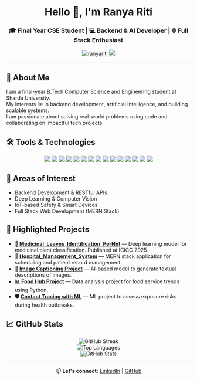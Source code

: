 <h1 align="center">Hello 👋, I'm Ranya Riti</h1>
<h3 align="center">🎓 Final Year CSE Student | 💻 Backend & AI Developer | 🌐 Full Stack Enthusiast</h3>

<p align="center">
  <a href="https://github.com/ranyariti">
    <img src="https://komarev.com/ghpvc/?username=ranyariti&label=Profile+Views&color=blueviolet&style=flat-square" alt="ranyariti" />
  </a>
  <a href="https://linkedin.com/in/ranyariti">
    <img src="https://img.shields.io/badge/LinkedIn-Ranya%20Riti-blue?style=flat-square&logo=linkedin" />
  </a>
</p>

<hr>

<h2>🧾 About Me</h2>
<p>
  I am a final-year B.Tech Computer Science and Engineering student at Sharda University.<br>
  My interests lie in backend development, artificial intelligence, and building scalable systems.<br>
  I am passionate about solving real-world problems using code and collaborating on impactful tech projects.
</p>
<h2>🛠️ Tools & Technologies</h2>

<p align="center">
  <img src="https://img.shields.io/badge/Python-3776AB?style=for-the-badge&logo=python&logoColor=white" />
  <img src="https://img.shields.io/badge/Java-007396?style=for-the-badge&logo=java&logoColor=white" />
  <img src="https://img.shields.io/badge/JavaScript-F7DF1E?style=for-the-badge&logo=javascript&logoColor=black" />
  <img src="https://img.shields.io/badge/C++-00599C?style=for-the-badge&logo=c%2B%2B&logoColor=white" />
  <img src="https://img.shields.io/badge/Node.js-339933?style=for-the-badge&logo=node.js&logoColor=white" />
  <img src="https://img.shields.io/badge/Express.js-000000?style=for-the-badge&logo=express&logoColor=white" />
  <img src="https://img.shields.io/badge/React-61DAFB?style=for-the-badge&logo=react&logoColor=black" />
  <img src="https://img.shields.io/badge/TensorFlow-FF6F00?style=for-the-badge&logo=tensorflow&logoColor=white" />
  <img src="https://img.shields.io/badge/MongoDB-47A248?style=for-the-badge&logo=mongodb&logoColor=white" />
  <img src="https://img.shields.io/badge/MySQL-4479A1?style=for-the-badge&logo=mysql&logoColor=white" />
  <img src="https://img.shields.io/badge/Firebase-FFCA28?style=for-the-badge&logo=firebase&logoColor=black" />
  <img src="https://img.shields.io/badge/Arduino-00979D?style=for-the-badge&logo=arduino&logoColor=white" />
  <img src="https://img.shields.io/badge/Git-F05032?style=for-the-badge&logo=git&logoColor=white" />
  <img src="https://img.shields.io/badge/GitHub-181717?style=for-the-badge&logo=github&logoColor=white" />
  <img src="https://img.shields.io/badge/VSCode-007ACC?style=for-the-badge&logo=visual-studio-code&logoColor=white" />
</p>

<h2>🔬 Areas of Interest</h2>
<ul>
  <li>Backend Development & RESTful APIs</li>
  <li>Deep Learning & Computer Vision</li>
  <li>IoT-based Safety & Smart Devices</li>
  <li>Full Stack Web Development (MERN Stack)</li>
</ul>

<h2>📌 Highlighted Projects</h2>
<ul>
  <li><strong>🧠 <a href="https://github.com/ranyariti/Medicinal_Leaves_Identification_PerNet">Medicinal_Leaves_Identification_PerNet</a></strong> — Deep learning model for medicinal plant classification. Published at ICICC 2025.</li>
  <li><strong>🏥 <a href="https://github.com/ranyariti/Hospital_Management_System">Hospital_Management_System</a></strong> — MERN stack application for scheduling and patient record management.</li>
  <li><strong>📸 <a href="https://github.com/ranyariti/image_captioning_project">Image Captioning Project</a></strong> — AI-based model to generate textual descriptions of images.</li>
  <li><strong>📊 <a href="https://github.com/ranyariti/food-hub-project">Food Hub Project</a></strong> — Data analysis project for food service trends using Python.</li>
  <li><strong>🛡️ <a href="https://github.com/ranyariti/Contact-Tracing-with-Machine-Learning">Contact Tracing with ML</a></strong> — ML project to assess exposure risks during health outbreaks.</li>
</ul>

<h2>📈 GitHub Stats</h2>

<p align="center">
  <img src="https://github-readme-streak-stats.herokuapp.com?user=ranyariti&theme=radical&hide_border=true" alt="GitHub Streak" />
  <br>
  <img src="https://github-readme-stats.vercel.app/api/top-langs/?username=ranyariti&layout=compact&theme=radical&hide_border=true" alt="Top Languages" />
  <br>
  <img src="https://github-readme-stats.vercel.app/api?username=ranyariti&show_icons=true&theme=radical&hide_border=true" alt="GitHub Stats" />
</p>

<hr>

<p align="center">
  📫 <strong>Let's connect:</strong> <a href="https://linkedin.com/in/ranyariti">LinkedIn</a> | <a href="https://github.com/ranyariti">GitHub</a>
</p>
